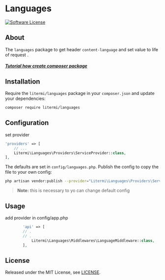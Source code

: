# Languages

[![Software License][ico-license]](LICENSE.md)

## About

The `languages` package to get header `content-language` and set value to life of request .

##### [Tutorial how create composer package](https://cirelramos.blogspot.com/2022/04/how-create-composer-package.html)

## Installation

Require the `litermi/languages` package in your `composer.json` and update your dependencies:
```sh
composer require litermi/languages
```


## Configuration

set provider

```php
'providers' => [
    // ...
    Litermi\Languages\Providers\ServiceProvider::class,
],
```


The defaults are set in `config/languages.php`. Publish the config to copy the file to your own config:
```sh
php artisan vendor:publish --provider="Litermi\Languages\Providers\ServiceProvider"
```

> **Note:** this is necessary to yo can change default config



## Usage

add provider in config/app.php

```php
        'api' => [
        // .
        // .
            Litermi\Languages\Middlewares\LanguageMiddleware::class,
        ],
```


## License

Released under the MIT License, see [LICENSE](LICENSE).


[ico-license]: https://img.shields.io/badge/license-MIT-brightgreen.svg?style=flat-square

